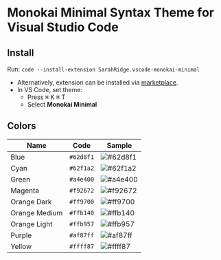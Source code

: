 # Monokai Minimal Syntax Theme for Visual Studio Code
## Install
Run: `code --install-extension SarahRidge.vscode-monokai-minimal`
- Alternatively, extension can be installed via [marketplace](https://marketplace.visualstudio.com/items?itemName=SarahRidge.vscode-monokai-minimal).
- In VS Code, set theme:
  - Press <kbd>⌘</kbd> K <kbd>⌘</kbd> T
  - Select **Monokai Minimal**

## Colors
| Name          | Code      | Sample
|---------------|-----------|------------------------------------------------------------
| Blue          | `#62d8f1` |![#62d8f1](https://placehold.it/100x40/62d8f1/000000?text=+)
| Cyan          | `#62f1a2` |![#62f1a2](https://placehold.it/100x40/62f1a2/000000?text=+)
| Green         | `#a4e400` |![#a4e400](https://placehold.it/100x40/a4e400/000000?text=+)
| Magenta       | `#f92672` |![#f92672](https://placehold.it/100x40/f92672/000000?text=+)
| Orange Dark   | `#ff9700` |![#ff9700](https://placehold.it/100x40/ff9700/000000?text=+)
| Orange Medium | `#ffb140` |![#ffb140](https://placehold.it/100x40/ffb140/000000?text=+)
| Orange Light  | `#ffb957` |![#ffb957](https://placehold.it/100x40/ffb957/000000?text=+)
| Purple        | `#af87ff` |![#af87ff](https://placehold.it/100x40/af87ff/000000?text=+)
| Yellow        | `#ffff87` |![#ffff87](https://placehold.it/100x40/ffff87/111111?text=+)
